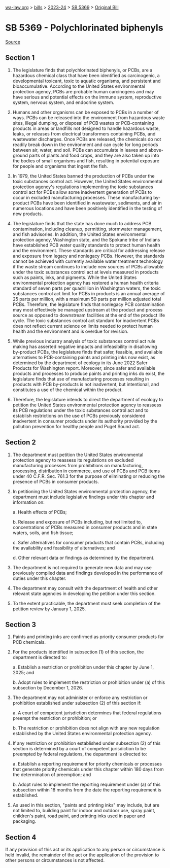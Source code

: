 [wa-law.org](/) > [bills](/bills/) > [2023-24](/bills/2023-24) > [SB 5369](/bills/2023-24/sb/5369/) > [Original Bill](/bills/2023-24/sb/5369/1/)

# SB 5369 - Polychlorinated biphenyls

[Source](http://lawfilesext.leg.wa.gov/biennium/2023-24/Pdf/Bills/Senate%20Bills/5369.pdf)

## Section 1
1. The legislature finds that polychlorinated biphenyls, or PCBs, are a hazardous chemical class that have been identified as carcinogenic, a developmental toxicant, toxic to aquatic organisms, and persistent and bioaccumulative. According to the United States environmental protection agency, PCBs are probable human carcinogens and may have serious and potential effects on the immune system, reproductive system, nervous system, and endocrine system.

2. Humans and other organisms can be exposed to PCBs in a number of ways. PCBs can be released into the environment from hazardous waste sites, illegal dumping, or disposal of PCB wastes or PCB-containing products in areas or landfills not designed to handle hazardous waste, leaks, or releases from electrical transformers containing PCBs, and wastewater discharges. Once PCBs are released, the chemicals do not readily break down in the environment and can cycle for long periods between air, water, and soil. PCBs can accumulate in leaves and above-ground parts of plants and food crops, and they are also taken up into the bodies of small organisms and fish, resulting in potential exposure for people and organisms that ingest the fish.

3. In 1979, the United States banned the production of PCBs under the toxic substances control act. However, the United States environmental protection agency's regulations implementing the toxic substances control act for PCBs allow some inadvertent generation of PCBs to occur in excluded manufacturing processes. These manufacturing by-product PCBs have been identified in wastewater, sediments, and air in numerous locations and have been positively identified in the testing of new products.

4. The legislature finds that the state has done much to address PCB contamination, including cleanup, permitting, stormwater management, and fish advisories. In addition, the United States environmental protection agency, Washington state, and the Spokane tribe of Indians have established PCB water quality standards to protect human health and the environment. These standards are critical for addressing release and exposure from legacy and nonlegacy PCBs. However, the standards cannot be achieved with currently available water treatment technology if the waste stream continues to include new sources of PCBs allowable under the toxic substances control act at levels measured in products such as paints, inks, and pigments. While the United States environmental protection agency has restored a human health criteria standard of seven parts per quadrillion in Washington waters, the toxic substances control act limit for PCBs in products is an annual average of 25 parts per million, with a maximum 50 parts per million adjusted total PCBs. Therefore, the legislature finds that nonlegacy PCB contamination may most effectively be managed upstream at the product and process source as opposed to downstream facilities at the end of the product life cycle. The toxic substances control act standard for inadvertent PCBs does not reflect current science on limits needed to protect human health and the environment and is overdue for revision.

5. While previous industry analysis of toxic substances control act rule making has asserted negative impacts and infeasibility in disallowing by-product PCBs, the legislature finds that safer, feasible, and available alternatives to PCB-containing paints and printing inks now exist, as determined by the department of ecology in its June 2022 Safer Products for Washington report. Moreover, since safer and available products and processes to produce paints and printing inks do exist, the legislature finds that use of manufacturing processes resulting in products with PCB by-products is not inadvertent, but intentional, and constitutes a use of the chemical within the product.

6. Therefore, the legislature intends to direct the department of ecology to petition the United States environmental protection agency to reassess its PCB regulations under the toxic substances control act and to establish restrictions on the use of PCBs previously considered inadvertent in consumer products under its authority provided by the pollution prevention for healthy people and Puget Sound act.

## Section 2
1. The department must petition the United States environmental protection agency to reassess its regulations on excluded manufacturing processes from prohibitions on manufacturing, processing, distribution in commerce, and use of PCBs and PCB items under 40 C.F.R. Sec. 761.3 for the purpose of eliminating or reducing the presence of PCBs in consumer products.

2. In petitioning the United States environmental protection agency, the department must include legislative findings under this chapter and information on:

    a. Health effects of PCBs;

    b. Release and exposure of PCBs including, but not limited to, concentrations of PCBs measured in consumer products and in state waters, soils, and fish tissue;

    c. Safer alternatives for consumer products that contain PCBs, including the availability and feasibility of alternatives; and

    d. Other relevant data or findings as determined by the department.

3. The department is not required to generate new data and may use previously compiled data and findings developed in the performance of duties under this chapter.

4. The department may consult with the department of health and other relevant state agencies in developing the petition under this section.

5. To the extent practicable, the department must seek completion of the petition review by January 1, 2025.

## Section 3
1. Paints and printing inks are confirmed as priority consumer products for PCB chemicals.

2. For the products identified in subsection (1) of this section, the department is directed to:

    a. Establish a restriction or prohibition under this chapter by June 1, 2025; and

    b. Adopt rules to implement the restriction or prohibition under (a) of this subsection by December 1, 2026.

3. The department may not administer or enforce any restriction or prohibition established under subsection (2) of this section if:

    a. A court of competent jurisdiction determines that federal regulations preempt the restriction or prohibition; or

    b. The restriction or prohibition does not align with any new regulation established by the United States environmental protection agency.

4. If any restriction or prohibition established under subsection (2) of this section is determined by a court of competent jurisdiction to be preempted by federal regulations, the department is directed to:

    a. Establish a reporting requirement for priority chemicals or processes that generate priority chemicals under this chapter within 180 days from the determination of preemption; and

    b. Adopt rules to implement the reporting requirement under (a) of this subsection within 18 months from the date the reporting requirement is established.

5. As used in this section, "paints and printing inks" may include, but are not limited to, building paint for indoor and outdoor use, spray paint, children's paint, road paint, and printing inks used in paper and packaging.

## Section 4
If any provision of this act or its application to any person or circumstance is held invalid, the remainder of the act or the application of the provision to other persons or circumstances is not affected.
